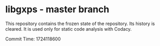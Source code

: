 # libgxps - master branch

This repository contains the frozen state of the repository.
Its history is cleared. It is used only for static code
analysis with Codacy.

Commit Time: 1724118600